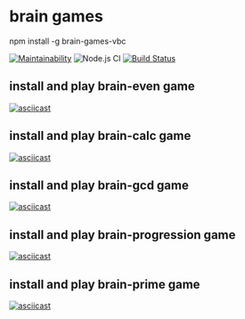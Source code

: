 # brain games

npm install -g brain-games-vbc

[![Maintainability](https://api.codeclimate.com/v1/badges/f6c4f1a09e4b6e651a27/maintainability)](https://codeclimate.com/github/verybeautifulcat/brain-games/maintainability)
![Node.js CI](https://github.com/verybeautifulcat/brain-games/workflows/Node.js%20CI/badge.svg)
[![Build Status](https://travis-ci.com/verybeautifulcat/brain-games.svg?branch=master)](https://travis-ci.com/verybeautifulcat/brain-games)



## install and play brain-even game

[![asciicast](https://asciinema.org/a/Uhl7JPREOVNt8jlAUG5JyRiEL.svg)](https://asciinema.org/a/Uhl7JPREOVNt8jlAUG5JyRiEL)


## install and play brain-calc game

[![asciicast](https://asciinema.org/a/bbCGSIM7GIodHfs97wyTp2FzA.svg)](https://asciinema.org/a/bbCGSIM7GIodHfs97wyTp2FzA)


## install and play brain-gcd game

[![asciicast](https://asciinema.org/a/OnjlkuDlWXscfBjF1pLjSMNhI.svg)](https://asciinema.org/a/OnjlkuDlWXscfBjF1pLjSMNhI)


## install and play brain-progression game

[![asciicast](https://asciinema.org/a/Y59zlXreEwnvRyENRjnG3MHTp.svg)](https://asciinema.org/a/Y59zlXreEwnvRyENRjnG3MHTp)


## install and play brain-prime game

[![asciicast](https://asciinema.org/a/8KfV6ysKn7Gar4OqRXkBr24Dg.svg)](https://asciinema.org/a/8KfV6ysKn7Gar4OqRXkBr24Dg)

